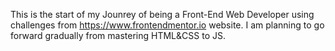 This is the start of my Jounrey of being a Front-End Web Developer using challenges from https://www.frontendmentor.io website. I am planning to go forward gradually from mastering HTML&CSS to JS. 

